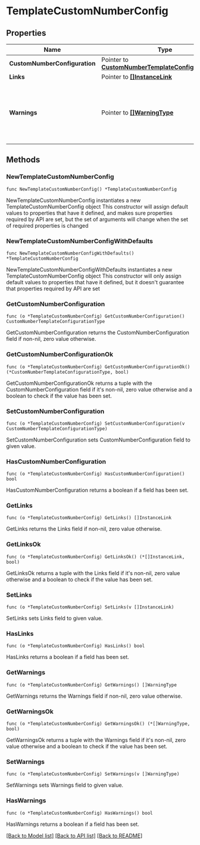 # TemplateCustomNumberConfig

## Properties

Name | Type | Description | Notes
------------ | ------------- | ------------- | -------------
**CustomNumberConfiguration** | Pointer to [**CustomNumberTemplateConfigurationType**](CustomNumberTemplateConfigurationType.md) |  | [optional] 
**Links** | Pointer to [**[]InstanceLink**](InstanceLink.md) |  | [optional] 
**Warnings** | Pointer to [**[]WarningType**](WarningType.md) | Used in conjunction with the Success element to define a business error. | [optional] 

## Methods

### NewTemplateCustomNumberConfig

`func NewTemplateCustomNumberConfig() *TemplateCustomNumberConfig`

NewTemplateCustomNumberConfig instantiates a new TemplateCustomNumberConfig object
This constructor will assign default values to properties that have it defined,
and makes sure properties required by API are set, but the set of arguments
will change when the set of required properties is changed

### NewTemplateCustomNumberConfigWithDefaults

`func NewTemplateCustomNumberConfigWithDefaults() *TemplateCustomNumberConfig`

NewTemplateCustomNumberConfigWithDefaults instantiates a new TemplateCustomNumberConfig object
This constructor will only assign default values to properties that have it defined,
but it doesn't guarantee that properties required by API are set

### GetCustomNumberConfiguration

`func (o *TemplateCustomNumberConfig) GetCustomNumberConfiguration() CustomNumberTemplateConfigurationType`

GetCustomNumberConfiguration returns the CustomNumberConfiguration field if non-nil, zero value otherwise.

### GetCustomNumberConfigurationOk

`func (o *TemplateCustomNumberConfig) GetCustomNumberConfigurationOk() (*CustomNumberTemplateConfigurationType, bool)`

GetCustomNumberConfigurationOk returns a tuple with the CustomNumberConfiguration field if it's non-nil, zero value otherwise
and a boolean to check if the value has been set.

### SetCustomNumberConfiguration

`func (o *TemplateCustomNumberConfig) SetCustomNumberConfiguration(v CustomNumberTemplateConfigurationType)`

SetCustomNumberConfiguration sets CustomNumberConfiguration field to given value.

### HasCustomNumberConfiguration

`func (o *TemplateCustomNumberConfig) HasCustomNumberConfiguration() bool`

HasCustomNumberConfiguration returns a boolean if a field has been set.

### GetLinks

`func (o *TemplateCustomNumberConfig) GetLinks() []InstanceLink`

GetLinks returns the Links field if non-nil, zero value otherwise.

### GetLinksOk

`func (o *TemplateCustomNumberConfig) GetLinksOk() (*[]InstanceLink, bool)`

GetLinksOk returns a tuple with the Links field if it's non-nil, zero value otherwise
and a boolean to check if the value has been set.

### SetLinks

`func (o *TemplateCustomNumberConfig) SetLinks(v []InstanceLink)`

SetLinks sets Links field to given value.

### HasLinks

`func (o *TemplateCustomNumberConfig) HasLinks() bool`

HasLinks returns a boolean if a field has been set.

### GetWarnings

`func (o *TemplateCustomNumberConfig) GetWarnings() []WarningType`

GetWarnings returns the Warnings field if non-nil, zero value otherwise.

### GetWarningsOk

`func (o *TemplateCustomNumberConfig) GetWarningsOk() (*[]WarningType, bool)`

GetWarningsOk returns a tuple with the Warnings field if it's non-nil, zero value otherwise
and a boolean to check if the value has been set.

### SetWarnings

`func (o *TemplateCustomNumberConfig) SetWarnings(v []WarningType)`

SetWarnings sets Warnings field to given value.

### HasWarnings

`func (o *TemplateCustomNumberConfig) HasWarnings() bool`

HasWarnings returns a boolean if a field has been set.


[[Back to Model list]](../README.md#documentation-for-models) [[Back to API list]](../README.md#documentation-for-api-endpoints) [[Back to README]](../README.md)


